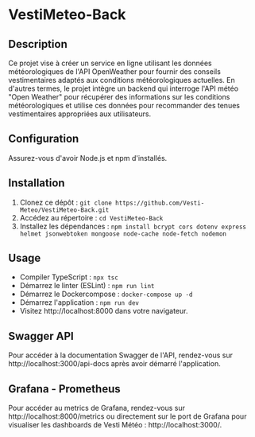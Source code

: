# VestiMeteo-Back

## Description
Ce projet vise à créer un service en ligne utilisant les données météorologiques de l'API OpenWeather pour fournir des conseils vestimentaires adaptés aux conditions météorologiques actuelles. En d'autres termes, le projet intègre un backend qui interroge l'API météo "Open Weather" pour récupérer des informations sur les conditions météorologiques et utilise ces données pour recommander des tenues vestimentaires appropriées aux utilisateurs.

## Configuration
Assurez-vous d'avoir Node.js et npm d'installés.

## Installation
1. Clonez ce dépôt : `git clone https://github.com/Vesti-Meteo/VestiMeteo-Back.git`
2. Accédez au répertoire : `cd VestiMeteo-Back`
3. Installez les dépendances : `npm install bcrypt cors dotenv express helmet jsonwebtoken mongoose node-cache node-fetch nodemon`

## Usage
- Compiler TypeScript : `npx tsc`
- Démarrez le linter (ESLint) : `npm run lint`
- Démarrez le Dockercompose : `docker-compose up -d`
- Démarrez l'application : `npm run dev`
- Visitez http://localhost:8000 dans votre navigateur.

## Swagger API
Pour accéder à la documentation Swagger de l'API, rendez-vous sur http://localhost:3000/api-docs après avoir démarré l'application.

## Grafana - Prometheus
Pour accéder au metrics de Grafana, rendez-vous sur http://localhost:8000/metrics ou directement sur le port de Grafana pour visualiser les dashboards de Vesti Météo : http://localhost:3000/.
